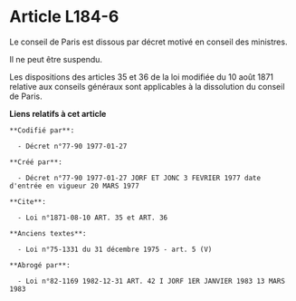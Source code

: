 # Article L184-6

Le conseil de Paris est dissous par décret motivé en conseil des ministres.

Il ne peut être suspendu.

Les dispositions des articles 35 et 36 de la loi modifiée du 10 août 1871 relative aux conseils généraux sont applicables à
la dissolution du conseil de Paris.

**Liens relatifs à cet article**

	**Codifié par**:

	  - Décret n°77-90 1977-01-27

	**Créé par**:

	  - Décret n°77-90 1977-01-27 JORF ET JONC 3 FEVRIER 1977 date d'entrée en vigueur 20 MARS 1977

	**Cite**:

	  - Loi n°1871-08-10 ART. 35 et ART. 36

	**Anciens textes**:

	  - Loi n°75-1331 du 31 décembre 1975 - art. 5 (V)

	**Abrogé par**:

	  - Loi n°82-1169 1982-12-31 ART. 42 I JORF 1ER JANVIER 1983 13 MARS 1983
